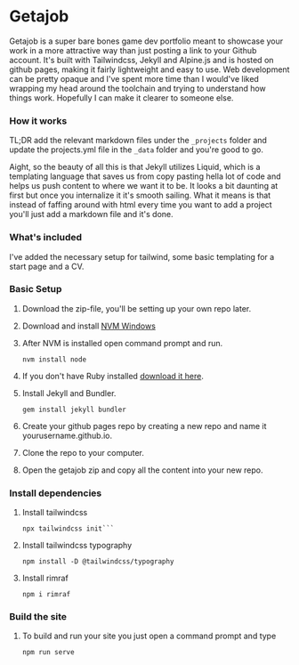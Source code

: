 # Getajob

Getajob is a super bare bones game dev portfolio meant to showcase your work in a more attractive way than just posting a link to your Github account. It's built with Tailwindcss, Jekyll and Alpine.js and is hosted on github pages, making it fairly lightweight and easy to use. Web development can be pretty opaque and I've spent more time than I would've liked wrapping my head around the toolchain and trying to understand how things work. Hopefully I can make it clearer to someone else.

### How it works
TL;DR add the relevant markdown files under the `_projects` folder and update the projects.yml file in the `_data` folder and you're good to go. 

Aight, so the beauty of all this is that Jekyll utilizes Liquid, which is a templating language that saves us from copy pasting hella lot of code and helps us push content to where we want it to be. It looks a bit daunting at first but once you internalize it it's smooth sailing. What it means is that instead of faffing around with html every time you want to add a project you'll just add a markdown file and it's done. 

### What's included
I've added the necessary setup for tailwind, some basic templating for a start page and a CV.

### Basic Setup
1. Download the zip-file, you'll be setting up your own repo later. 
2. Download and install [NVM Windows](https://github.com/coreybutler/nvm-windows/releases)
3. After NVM is installed open command prompt and run.

   ```nvm install node```
   
4. If you don't have Ruby installed [download it here](https://rubyinstaller.org/downloads/).
5. Install Jekyll and Bundler.

   ```gem install jekyll bundler```
   
6. Create your github pages repo by creating a new repo and name it yourusername.github.io.
7. Clone the repo to your computer.
8. Open the getajob zip and copy all the content into your new repo.

### Install dependencies
1. Install tailwindcss
   ```npm install -D tailwindcss 
   npx tailwindcss init```

2. Install tailwindcss typography

   ```npm install -D @tailwindcss/typography```

3. Install rimraf

   ```npm i rimraf```

### Build the site
1. To build and run your site you just open a command prompt and type

   ```npm run serve```
